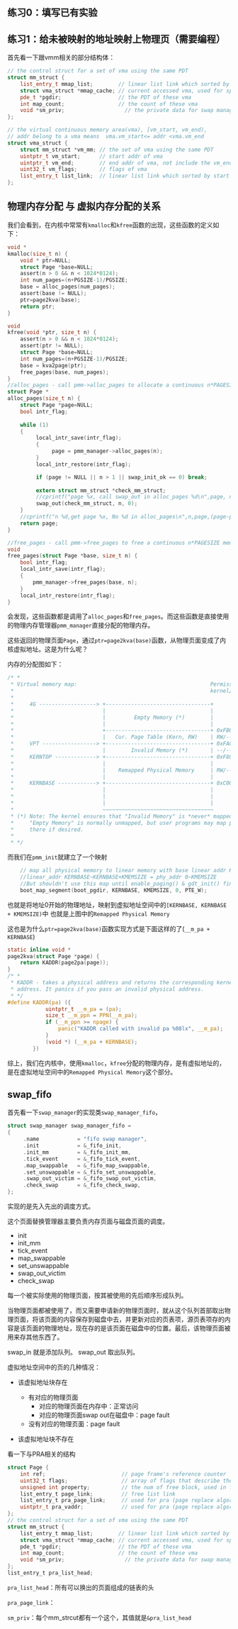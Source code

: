 ## 练习0：填写已有实验

## 练习1：给未被映射的地址映射上物理页（需要编程）

首先看一下跟vmm相关的部分结构体：
```c++
// the control struct for a set of vma using the same PDT
struct mm_struct {
    list_entry_t mmap_list;        // linear list link which sorted by start addr of vma
    struct vma_struct *mmap_cache; // current accessed vma, used for speed purpose
    pde_t *pgdir;                  // the PDT of these vma
    int map_count;                 // the count of these vma
    void *sm_priv;                   // the private data for swap manager
};

// the virtual continuous memory area(vma), [vm_start, vm_end), 
// addr belong to a vma means  vma.vm_start<= addr <vma.vm_end 
struct vma_struct {
    struct mm_struct *vm_mm; // the set of vma using the same PDT 
    uintptr_t vm_start;      // start addr of vma      
    uintptr_t vm_end;        // end addr of vma, not include the vm_end itself
    uint32_t vm_flags;       // flags of vma
    list_entry_t list_link;  // linear list link which sorted by start addr of vma
};
```

## 物理内存分配 与 虚拟内存分配的关系

我们会看到，在内核中常常有`kmalloc`和`kfree`函数的出现，这些函数的定义如下：
```c
void *
kmalloc(size_t n) {
    void * ptr=NULL;
    struct Page *base=NULL;
    assert(n > 0 && n < 1024*0124);
    int num_pages=(n+PGSIZE-1)/PGSIZE;
    base = alloc_pages(num_pages);
    assert(base != NULL);
    ptr=page2kva(base);
    return ptr;
}

void 
kfree(void *ptr, size_t n) {
    assert(n > 0 && n < 1024*0124);
    assert(ptr != NULL);
    struct Page *base=NULL;
    int num_pages=(n+PGSIZE-1)/PGSIZE;
    base = kva2page(ptr);
    free_pages(base, num_pages);
}
//alloc_pages - call pmm->alloc_pages to allocate a continuous n*PAGESIZE memory 
struct Page *
alloc_pages(size_t n) {
    struct Page *page=NULL;
    bool intr_flag;
    
    while (1)
    {
         local_intr_save(intr_flag);
         {
              page = pmm_manager->alloc_pages(n);
         }
         local_intr_restore(intr_flag);

         if (page != NULL || n > 1 || swap_init_ok == 0) break;
         
         extern struct mm_struct *check_mm_struct;
         //cprintf("page %x, call swap_out in alloc_pages %d\n",page, n);
         swap_out(check_mm_struct, n, 0);
    }
    //cprintf("n %d,get page %x, No %d in alloc_pages\n",n,page,(page-pages));
    return page;
}

//free_pages - call pmm->free_pages to free a continuous n*PAGESIZE memory 
void
free_pages(struct Page *base, size_t n) {
    bool intr_flag;
    local_intr_save(intr_flag);
    {
        pmm_manager->free_pages(base, n);
    }
    local_intr_restore(intr_flag);
}

```

会发现，这些函数都是调用了`alloc_pages`和`free_pages`。而这些函数是直接使用的物理内存管理器`pmm_manager`直接分配的物理内存。

这些返回的物理页面`Page`，通过`ptr=page2kva(base)`函数，从物理页面变成了内核虚拟地址。这是为什么呢？

内存的分配图如下：
```c
/* *
 * Virtual memory map:                                          Permissions
 *                                                              kernel/user
 *
 *     4G ------------------> +---------------------------------+
 *                            |                                 |
 *                            |         Empty Memory (*)        |
 *                            |                                 |
 *                            +---------------------------------+ 0xFB000000
 *                            |   Cur. Page Table (Kern, RW)    | RW/-- PTSIZE
 *     VPT -----------------> +---------------------------------+ 0xFAC00000
 *                            |        Invalid Memory (*)       | --/--
 *     KERNTOP -------------> +---------------------------------+ 0xF8000000
 *                            |                                 |
 *                            |    Remapped Physical Memory     | RW/-- KMEMSIZE
 *                            |                                 |
 *     KERNBASE ------------> +---------------------------------+ 0xC0000000
 *                            |                                 |
 *                            |                                 |
 *                            |                                 |
 *                            ~~~~~~~~~~~~~~~~~~~~~~~~~~~~~~~~~~~
 * (*) Note: The kernel ensures that "Invalid Memory" is *never* mapped.
 *     "Empty Memory" is normally unmapped, but user programs may map pages
 *     there if desired.
 *
 * */
```
而我们在`pmm_init`就建立了一个映射

```c
    // map all physical memory to linear memory with base linear addr KERNBASE
    //linear_addr KERNBASE~KERNBASE+KMEMSIZE = phy_addr 0~KMEMSIZE
    //But shouldn't use this map until enable_paging() & gdt_init() finished.
    boot_map_segment(boot_pgdir, KERNBASE, KMEMSIZE, 0, PTE_W);
```

也就是将地址0开始的物理地址，映射到虚拟地址空间中的`[KERNBASE, KERNBASE + KMEMSIZE)`中
也就是上图中的`Remapped Physical Memory`

这也是为什么`ptr=page2kva(base)`函数实现方式是下面这样的了(`__m_pa + KERNBASE`)
```c
static inline void *
page2kva(struct Page *page) {
    return KADDR(page2pa(page));
}
/* *
 * KADDR - takes a physical address and returns the corresponding kernel virtual
 * address. It panics if you pass an invalid physical address.
 * */
#define KADDR(pa) ({                                                    \
            uintptr_t __m_pa = (pa);                                    \
            size_t __m_ppn = PPN(__m_pa);                               \
            if (__m_ppn >= npage) {                                     \
                panic("KADDR called with invalid pa %08lx", __m_pa);    \
            }                                                           \
            (void *) (__m_pa + KERNBASE);                               \
        })
```

综上，我们在内核中，使用`kmalloc`，`kfree`分配的物理内存，是有虚拟地址的，是在虚拟地址空间中的`Remapped Physical Memory`这个部分。


## swap_fifo

首先看一下`swap_manager`的实现类`swap_manager_fifo`，
```c
struct swap_manager swap_manager_fifo =
{
     .name            = "fifo swap manager",
     .init            = &_fifo_init,
     .init_mm         = &_fifo_init_mm,
     .tick_event      = &_fifo_tick_event,
     .map_swappable   = &_fifo_map_swappable,
     .set_unswappable = &_fifo_set_unswappable,
     .swap_out_victim = &_fifo_swap_out_victim,
     .check_swap      = &_fifo_check_swap,
};
```
实现的是先入先出的调度方式。

这个页面替换管理器主要负责内存页面与磁盘页面的调度。

- init            
- init_mm         
- tick_event  
- map_swappable   
- set_unswappable 
- swap_out_victim 
- check_swap      


每一个被实际使用的物理页面，按其被使用的先后顺序形成队列。

当物理页面都被使用了，而又需要申请新的物理页面时，就从这个队列首部取出物理页面，将该页面的内容保存到磁盘中去，并更新对应的页表项，源页表项存的内容是该页面的物理地址，现在存的是该页面在磁盘中的位置。最后，该物理页面被用来存其他东西了。

swap_in 就是添加队列。
swap_out 取出队列。

虚拟地址空间中的页的几种情况：
- 该虚拟地址块存在
    - 有对应的物理页面
        - 对应的物理页面在内存中：正常访问
        - 对应的物理页面swap out在磁盘中：page fault
    - 没有对应的物理页面：page fault

- 该虚拟地址块不存在


看一下与PRA相关的结构
```c
struct Page {
    int ref;                        // page frame's reference counter
    uint32_t flags;                 // array of flags that describe the status of the page frame
    unsigned int property;          // the num of free block, used in first fit pm manager
    list_entry_t page_link;         // free list link
    list_entry_t pra_page_link;     // used for pra (page replace algorithm)
    uintptr_t pra_vaddr;            // used for pra (page replace algorithm)
};
// the control struct for a set of vma using the same PDT
struct mm_struct {
    list_entry_t mmap_list;        // linear list link which sorted by start addr of vma
    struct vma_struct *mmap_cache; // current accessed vma, used for speed purpose
    pde_t *pgdir;                  // the PDT of these vma
    int map_count;                 // the count of these vma
    void *sm_priv;                   // the private data for swap manager
};
list_entry_t pra_list_head;
```

`pra_list_head`：所有可以换出的页面组成的链表的头

`pra_page_link`：

`sm_priv`：每个mm_strcut都有一个这个，其值就是`&pra_list_head`

